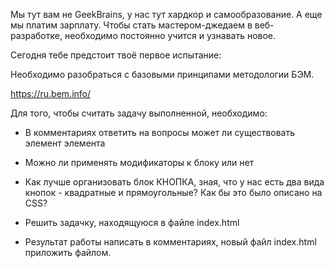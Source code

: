 Мы тут вам не GeekBrains, у нас тут хардкор и самообразование. А еще мы платим зарплату.
Чтобы стать мастером-джедаем в веб-разработке, необходимо постоянно учится и узнавать новое.

Сегодня тебе предстоит твоё первое испытание:

Необходимо разобраться с базовыми принципами методологии БЭМ.

https://ru.bem.info/

Для того, чтобы считать задачу выполненной, необходимо:
- В комментариях ответить на вопросы
может ли существовать элемент элемента
- Можно ли применять модификаторы к блоку или нет
- Как лучше организовать блок КНОПКА, зная, что у нас есть два вида кнопок - квадратные и прямоугольные? Как бы это было описано на CSS? 
- Решить задачку, находящуюся в файле index.html

- Результат работы написать в комментариях, новый файл index.html приложить файлом.
